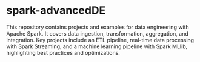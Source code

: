 # spark-advancedDE
This repository contains projects and examples for data engineering with Apache Spark. It covers data ingestion, transformation, aggregation, and integration. Key projects include an ETL pipeline, real-time data processing with Spark Streaming, and a machine learning pipeline with Spark MLlib, highlighting best practices and optimizations.
